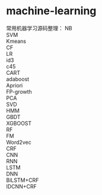 # machine-learning
常用机器学习源码整理：
NB  
SVM  
Kmeans  
CF  
LR  
id3  
c45  
CART  
adaboost  
Apriori  
FP-growth  
PCA  
SVD  
HMM  
GBDT  
XGBOOST  
RF  
FM  
Word2vec  
CRF  
CNN  
RNN  
LSTM  
DNN  
BiLSTM+CRF  
IDCNN+CRF  

